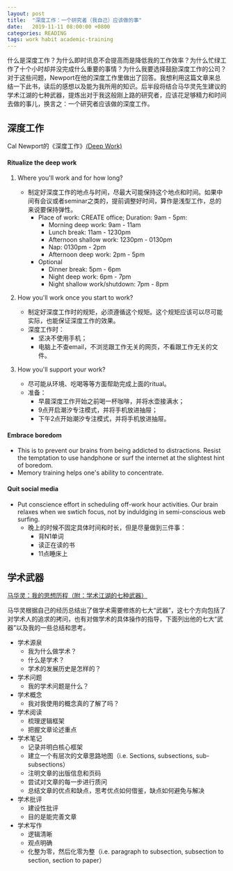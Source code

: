 ```yaml
---
layout: post
title:  "深度工作：一个研究者（我自己）应该做的事"
date:   2019-11-11 08:00:00 +0800
categories: READING
tags: work habit academic-training
---
```


什么是深度工作？为什么即时讯息不会提高而是降低我的工作效率？为什么忙绿工作了十个小时却并没完成什么重要的事情？为什么我要选择鼓励深度工作的公司？对于这些问题，Newport在他的深度工作里做出了回答。我想利用这篇文章来总结一下此书，读后的感想以及能为我所用的知识。后半段将结合马华灵先生建议的学术江湖的七种武器，提炼出对于我这般刚上路的研究者，应该花足够精力和时间去做的事儿，换言之：一个研究者应该做的深度工作。

深度工作
---
Cal Newport的《深度工作》[(Deep Work)](https://www.calnewport.com/books/deep-work/)

#### Ritualize the deep work

1. Where you'll work and for how long?
    - 制定好深度工作的地点与时间，尽最大可能保持这个地点和时间。如果中间有会议或者seminar之类的，提前调整好时间，算作是浅型工作，总的来说要保持弹性。
        - Place of work: CREATE office; Duration: 9am - 5pm:
            - Morning deep work: 9am - 11am
            - Lunch break: 11am - 1230pm
            - Afternoon shallow work: 1230pm - 0130pm
            - Nap: 0130pm - 2pm
            - Afternoon deep work: 2pm - 5pm
        - Optional
            - Dinner break: 5pm - 6pm
            - Night deep work: 6pm - 7pm
            - Night shallow work/shutdown: 7pm - 8pm

2. How you'll work once you start to work?
    - 制定好深度工作时的规矩，必须遵循这个规矩。这个规矩应该可以尽可能实际，也能保证深度工作的效果。
    - 深度工作时：
       - 坚决不使用手机；
       - 电脑上不查email，不浏览跟工作无关的网页，不看跟工作无关的文件。
3. How you'll support your work?
    - 尽可能从环境、吃喝等等方面帮助完成上面的ritual。
    - 准备：
       - 早晨深度工作开始之前喝一杯咖啡，并将水壶接满水；
       - 9点开启潮汐专注模式，并将手机放进抽屉；
       - 下午2点开始潮汐专注模式，并将手机放进抽屉。

#### Embrace boredom

- This is to prevent our brains from being addicted to distractions. Resist the temptation to use handphone or surf the internet at the slightest hint of boredom.
- Memory training helps one's ability to concentrate. 

#### Quit social media
- Put conscience effort in scheduling off-work hour activities. Our brain relaxes when we swtich focus, not by induldging in semi-conscious web surfing.
    - 晚上的时候不固定具体时间和时长，但是尽量做到三件事：
        + 背N1单词
        + 读正在读的书
        + 11点睡床上


学术武器
---
[马华灵：我的思想历程（附：学术江湖的七种武器）](https://www.douban.com/note/671893735/)

马华灵根据自己的经历总结出了做学术需要修炼的七大“武器”，这七个方向包括了对学术人的追求的拷问，也有对做学术的具体操作的指导，下面列出他的七大“武器”以及我的一些总结和思考。

* 学术源泉
    * 我为什么做学术？
    * 什么是学术？
    * 学术的发展历史是怎样的？
* 学术问题
    * 我的学术问题是什么？
* 学术概念
    * 我对我使用的概念真的了解了吗？
* 学术阅读
    * 梳理逻辑框架
    * 把握文章论述重点
* 学术笔记
    * 记录并明白核心框架
    * 建立一个有层次的文章思路地图（i.e. Sections, subsections, sub-subsections）
    * 注明文章的出版信息和页码
    * 尝试对文章的每一步进行质问
    * 总结文章的优点和缺点，思考优点如何借鉴，缺点如何避免与解决
* 学术批评
    * 建设性批评
    * 目的是能完善文章
* 学术写作
    * 逻辑清晰
    * 观点明确
    * 化整为零，然后化零为整（i.e. paragraph to subsection, subsection to section, section to paper）
